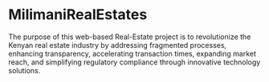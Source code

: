 # MilimaniRealEstates
The purpose of this web-based Real-Estate project is to revolutionize the Kenyan real estate industry by addressing fragmented processes, enhancing transparency, accelerating transaction times, expanding market reach, and simplifying regulatory compliance through innovative technology solutions.
